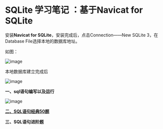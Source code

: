 # SQLite 学习笔记 ：基于Navicat for SQLite

 安装**Navicat for SQLite**，安装完成后，点击Connection——New SQLite 3，在Database File选择本地的数据库地址。
 
 如图：
 
 ![image](https://github.com/Anfany/Study-Tips-for-Other-Language-/blob/master/SQL/db.png)
 
 本地数据库建立完成后
 
 ![image](https://github.com/Anfany/Study-Tips-for-Other-Language-/blob/master/SQL/db1.png)

**一、sql语句编写以及运行**

 ![image](https://github.com/Anfany/Study-Tips-for-Other-Language-/blob/master/SQL/run.png)

**[二、SQL语句经典50题](https://github.com/Anfany/Study-Tips-for-Other-Language-/blob/master/SQL/jd50.md)**

**三、SQL语句进阶题**
